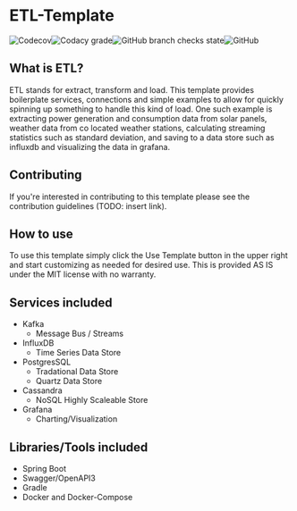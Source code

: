 # ETL-Template
![Codecov](https://img.shields.io/codecov/c/gh/akboyd88/etl-template?style=for-the-badge)![Codacy grade](https://img.shields.io/codacy/grade/a25c3c8880e04b82b69d32a1e0f2bb5f?style=for-the-badge)![GitHub branch checks state](https://img.shields.io/github/checks-status/akboyd88/etl-template/master?style=for-the-badge)![GitHub](https://img.shields.io/github/license/akboyd88/etl-template?style=for-the-badge)

## What is ETL?

ETL stands for extract, transform and load. This template provides boilerplate services, connections and simple examples to allow for quickly spinning up something to handle this kind of load. One such example is extracting power generation and consumption data from solar panels, weather data from co located weather stations, calculating streaming statistics such as standard deviation, and saving to a data store such as influxdb and visualizing the data in grafana.

## Contributing

If you're interested in contributing to this template please see the contribution guidelines (TODO: insert link).

## How to use

To use this template simply click the Use Template button in the upper right and start customizing as needed for desired use. This is provided AS IS under the MIT license with no warranty.

## Services included
  
- Kafka
  - Message Bus / Streams
- InfluxDB
  - Time Series Data Store
- PostgresSQL
  - Tradational Data Store
  - Quartz Data Store
- Cassandra
  - NoSQL Highly Scaleable Store
- Grafana
  - Charting/Visualization

## Libraries/Tools included
  
- Spring Boot
- Swagger/OpenAPI3
- Gradle
- Docker and Docker-Compose
